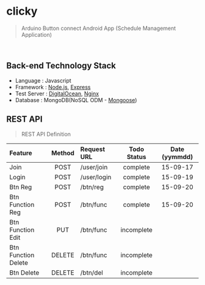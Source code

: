 # clicky
> Arduino Button connect Android App (Schedule Management Application)

&nbsp;

## Back-end Technology Stack
  
- Language : Javascript
- Framework : [Node.js](https://nodejs.org/), [Express](http://expressjs.com/)
- Test Server : [DigitalOcean](https://www.digitalocean.com/), [Nginx](http://nginx.org/)
- Database : MongoDB(NoSQL ODM - [Mongoose](http://mongoosejs.com/))

## REST API 
> REST API Definition

| Feature |	Method	| Request URL | Todo Status | Date (yymmdd) |
| :------------ |	:-------:	| :-----------------| :--------: | :----: |
| Join |	POST	| /user/join | complete | 15-09-17  |
| Login |	POST	| /user/login | complete | 15-09-19  |
| Btn Reg |	POST	| /btn/reg | complete | 15-09-20  |
| Btn Function Reg |	POST	| /btn/func | complete | 15-09-20  |
| Btn Function Edit |	PUT	| /btn/func | incomplete |   |
| Btn Function Delete |	DELETE	| /btn/func | incomplete |   |
| Btn Delete |	DELETE	| /btn/del | incomplete |   |